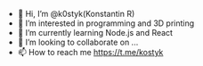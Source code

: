- 👋 Hi, I’m @k0styk(Konstantin R)
- 👀 I’m interested in programming and 3D printing
- 🌱 I’m currently learning Node.js and React
- 💞️ I’m looking to collaborate on ...
- 📫 How to reach me https://t.me/kostyk
